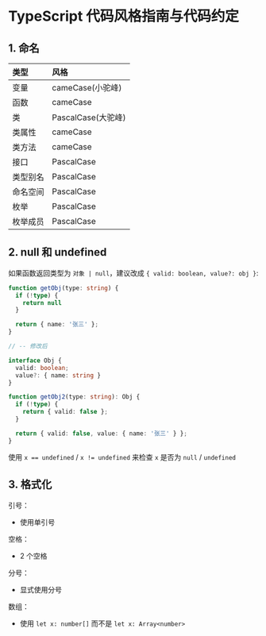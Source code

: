 # TypeScript 代码风格指南与代码约定

## 1. 命名

| 类型 | 风格 |
| :- | :- |
| 变量 | cameCase(小驼峰) |
| 函数 | cameCase |
| 类 | PascalCase(大驼峰) |
| 类属性 | cameCase |
| 类方法 | cameCase |
| 接口 | PascalCase |
| 类型别名 | PascalCase |
| 命名空间 | PascalCase |
| 枚举 | PascalCase |
| 枚举成员 | PascalCase |

## 2. null 和 undefined

如果函数返回类型为 `对象 | null`，建议改成 `{ valid: boolean, value?: obj }`:

```typescript
function getObj(type: string) {
  if (!type) {
    return null
  }

  return { name: '张三' };
}

// -- 修改后

interface Obj {
  valid: boolean;
  value?: { name: string }
}

function getObj2(type: string): Obj {
  if (!type) {
    return { valid: false };
  }

  return { valid: false, value: { name: '张三' } };
}
```

使用 `x == undefined` / `x != undefined` 来检查 `x` 是否为 `null` / `undefined`

## 3. 格式化

引号：

* 使用单引号

空格：

* 2 个空格

分号：

* 显式使用分号

数组：

* 使用 `let x: number[]` 而不是 `let x: Array<number>`

